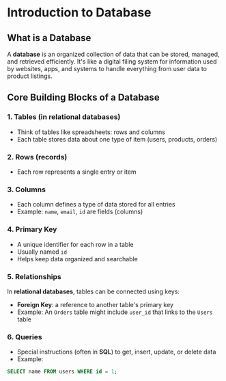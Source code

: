 # Introduction to Database


## What is a Database

A **database** is an organized collection of data that can be
stored, managed, and retrieved efficiently. It's like a digital
filing system for information used by websites, apps, and 
systems to handle everything from user data to product listings.


## Core Building Blocks of a Database

### 1. Tables (in relational databases)
- Think of tables like spreadsheets: rows and columns
- Each table stores data about one type of item (users,
products, orders)

### 2. Rows (records)
- Each row represents a single entry or item

### 3. Columns
- Each column defines a type of data stored for all entries
- Example: `name`, `email`, `id` are fields (columns)

### 4. Primary Key
- A unique identifier for each row in a table
- Usually named `id`
- Helps keep data organized and searchable

### 5. Relationships
In **relational databases**, tables can be connected using keys:

- **Foreign Key**: a reference to another table's primary key
- Example: An `Orders` table might include `user_id` that links
to the `Users` table

### 6. Queries
- Special instructions (often in **SQL**) to get, insert, update,
or delete data
- Example: 
```sql
SELECT name FROM users WHERE id = 1;
```